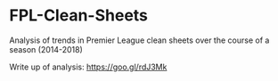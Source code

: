 # FPL-Clean-Sheets
Analysis of trends in Premier League clean sheets over the course of a season (2014-2018)

Write up of analysis: https://goo.gl/rdJ3Mk
